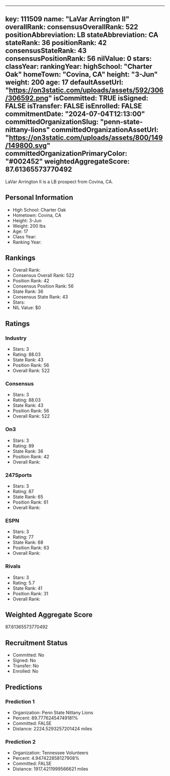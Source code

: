 ---
  key: 111509
  name: "LaVar Arrington II"
  overallRank: 
  consensusOverallRank: 522
  positionAbbreviation: LB
  stateAbbreviation: CA
  stateRank: 36
  positionRank: 42
  consensusStateRank: 43
  consensusPositionRank: 56
  nilValue: 0
  stars: 
  classYear: 
  rankingYear: 
  highSchool: "Charter Oak"
  homeTown: "Covina, CA"
  height: "3-Jun"
  weight: 200
  age: 17
  defaultAssetUrl: "https://on3static.com/uploads/assets/592/306/306592.png"
  isCommitted: TRUE
  isSigned: FALSE
  isTransfer: FALSE
  isEnrolled: FALSE
  commitmentDate: "2024-07-04T12:13:00"
  committedOrganizationSlug: "penn-state-nittany-lions"
  committedOrganizationAssetUrl: "https://on3static.com/uploads/assets/800/149/149800.svg"
  committedOrganizationPrimaryColor: "#002452"
  weightedAggregateScore: 87.61365573770492
  ---
  
  LaVar Arrington II is a LB prospect from Covina, CA.
  
  ## Personal Information
  - High School: Charter Oak
  - Hometown: Covina, CA
  - Height: 3-Jun
  - Weight: 200 lbs
  - Age: 17
  - Class Year: 
  - Ranking Year: 
  
  ## Rankings
  - Overall Rank: 
  - Consensus Overall Rank: 522
  - Position Rank: 42
  - Consensus Position Rank: 56
  - State Rank: 36
  - Consensus State Rank: 43
  - Stars: 
  - NIL Value: $0
  
  ## Ratings
  
  ### Industry
  - Stars: 3
  - Rating: 88.03
  - State Rank: 43
  - Position Rank: 56
  - Overall Rank: 522
  
  ### Consensus
  - Stars: 3
  - Rating: 88.03
  - State Rank: 43
  - Position Rank: 56
  - Overall Rank: 522
  
  ### On3
  - Stars: 3
  - Rating: 89
  - State Rank: 36
  - Position Rank: 42
  - Overall Rank: 
  
  ### 247Sports
  - Stars: 3
  - Rating: 87
  - State Rank: 65
  - Position Rank: 61
  - Overall Rank: 
  
  ### ESPN
  - Stars: 3
  - Rating: 77
  - State Rank: 68
  - Position Rank: 63
  - Overall Rank: 
  
  ### Rivals
  - Stars: 3
  - Rating: 5.7
  - State Rank: 41
  - Position Rank: 31
  - Overall Rank: 
  
  ## Weighted Aggregate Score
  87.61365573770492
  
  ## Recruitment Status
  - Committed: No
  - Signed: No
  - Transfer: No
  - Enrolled: No
  
  
  
  ## Predictions
  
  ### Prediction 1
  - Organization: Penn State Nittany Lions
  - Percent: 89.77762454749181%
  - Committed: FALSE
  - Distance: 2224.5293257201424 miles
  
  ### Prediction 2
  - Organization: Tennessee Volunteers
  - Percent: 4.947422858127908%
  - Committed: FALSE
  - Distance: 1917.4211999566621 miles
  